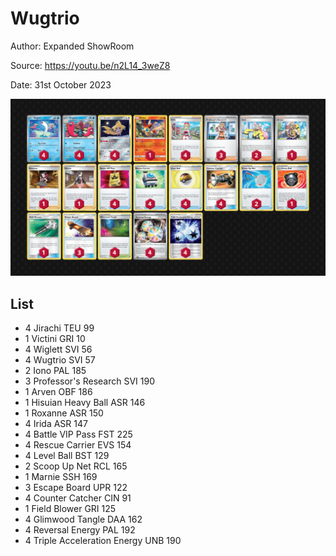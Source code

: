 # Wugtrio

Author: Expanded ShowRoom

Source: <https://youtu.be/n2L14_3weZ8>

Date: 31st October 2023

![decklist](../../images/MEW/Wugtrio/2-%20Wugtrio.png)

## List

* 4 Jirachi TEU 99
* 1 Victini GRI 10
* 4 Wiglett SVI 56
* 4 Wugtrio SVI 57
* 2 Iono PAL 185
* 3 Professor's Research SVI 190
* 1 Arven OBF 186
* 1 Hisuian Heavy Ball ASR 146
* 1 Roxanne ASR 150
* 4 Irida ASR 147
* 4 Battle VIP Pass FST 225
* 4 Rescue Carrier EVS 154
* 4 Level Ball BST 129
* 2 Scoop Up Net RCL 165
* 1 Marnie SSH 169
* 3 Escape Board UPR 122
* 4 Counter Catcher CIN 91
* 1 Field Blower GRI 125
* 4 Glimwood Tangle DAA 162
* 4 Reversal Energy PAL 192
* 4 Triple Acceleration Energy UNB 190

